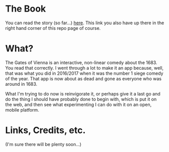 # The Book

You can read the story (so far...) [here](https://jkosem.github.io/thegatesofvienna-mobile-web/). This link you also have up there in the right hand corner of this repo page of course.

# What?

The Gates of Vienna is an interactive, non-linear comedy about the 1683. You read that correctly. I went through a lot to make it an app because, well, that was what you did in 2016/2017 when it was the number 1 siege comedy of the year. That app is now about as dead and gone as everyone who was around in 1683.

What I'm trying to do now is reinvigorate it, or perhaps give it a last go and do the thing I should have probably done to begin with, which is put it on the web, and then see what experimenting I can do with it on an open, mobile platform.

# Links, Credits, etc.

(I'm sure there will be plenty soon...)
